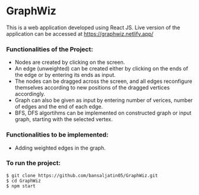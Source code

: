 # GraphWiz

This is a web application developed using React JS.
Live version of the application can be accessed at https://graphwiz.netlify.app/

### Functionalities of the Project:

- Nodes are created by clicking on the screen.
- An edge (unweighted) can be created either by clicking on the ends of the edge or by entering its ends as input.
- The nodes can be dragged across the screen, and all edges reconfigure themselves according to new positions of the dragged vertices accordingly.
- Graph can also be given as input by entering number of verices, number of edges and the end of each edge.
- BFS, DFS algortihms can be implemented on constructed graph or input graph, starting with the selected vertex.

### Functionalities to be implemented:

- Adding weighted edges in the graph.

### To run the project:

```
$ git clone https://github.com/bansaljatin05/GraphWiz.git
$ cd GraphWiz
$ npm start
```
